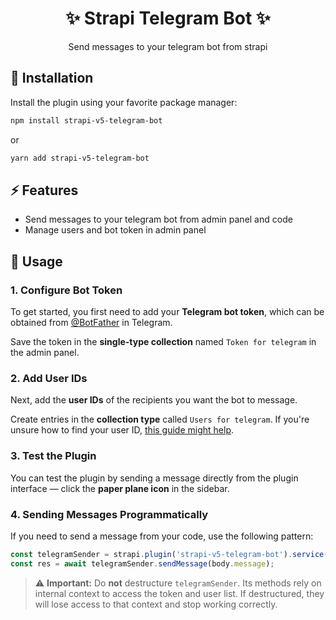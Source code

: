 <h1 align="center">✨ Strapi  Telegram Bot ✨</h1>
<p align="center">Send messages to your telegram bot from strapi</p>

## 🚀 Installation

Install the plugin using your favorite package manager:

```sh
npm install strapi-v5-telegram-bot
```

or

```sh
yarn add strapi-v5-telegram-bot
```

## ⚡ Features

- Send messages to your telegram bot from admin panel and code
- Manage users and bot token in admin panel

## 🌟 Usage

### 1. Configure Bot Token

To get started, you first need to add your **Telegram bot token**, which can be obtained from [@BotFather](https://t.me/BotFather) in Telegram.

Save the token in the **single-type collection** named `Token for telegram` in the admin panel.

### 2. Add User IDs

Next, add the **user IDs** of the recipients you want the bot to message.

Create entries in the **collection type** called `Users for telegram`.
If you're unsure how to find your user ID, [this guide might help](https://www.google.com/search?q=how+to+find+your+user+id+in+telegram).

### 3. Test the Plugin

You can test the plugin by sending a message directly from the plugin interface — click the **paper plane icon** in the sidebar.

### 4. Sending Messages Programmatically

If you need to send a message from your code, use the following pattern:

```js
const telegramSender = strapi.plugin('strapi-v5-telegram-bot').service('telegramSender');
const res = await telegramSender.sendMessage(body.message);
```

> ⚠️ **Important:**
> Do **not** destructure `telegramSender`.
> Its methods rely on internal context to access the token and user list.
> If destructured, they will lose access to that context and stop working correctly.

